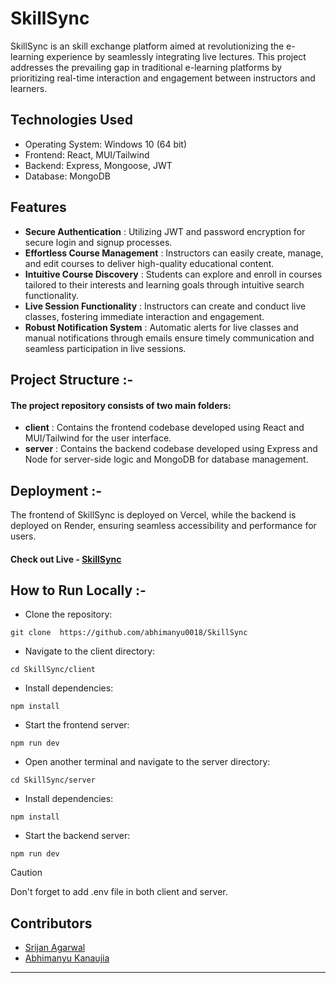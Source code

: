 # SkillSync
SkillSync is an skill exchange platform aimed at revolutionizing the e-learning experience by seamlessly integrating live lectures.
This project addresses the prevailing gap in traditional e-learning platforms by prioritizing real-time interaction and engagement between instructors and learners.


## Technologies Used
- Operating System: Windows 10 (64 bit)
- Frontend: React, MUI/Tailwind
- Backend: Express, Mongoose, JWT
- Database: MongoDB

## Features
- **Secure Authentication** : Utilizing JWT and password encryption for secure login and signup processes.
- **Effortless Course Management** : Instructors can easily create, manage, and edit courses to deliver high-quality educational content.
- **Intuitive Course Discovery** : Students can explore and enroll in courses tailored to their interests and learning goals through intuitive search functionality.
- **Live Session Functionality** : Instructors can create and conduct live classes, fostering immediate interaction and engagement.
- **Robust Notification System** : Automatic alerts for live classes and manual notifications through emails ensure timely communication and seamless participation in live sessions.


## Project Structure :-
#### The project repository consists of two main folders:

- **client** : Contains the frontend codebase developed using React and MUI/Tailwind for the user interface.
- **server** : Contains the backend codebase developed using Express and Node for server-side logic and MongoDB for database management.

## Deployment :-
The frontend of SkillSync is deployed on Vercel, while the backend is deployed on Render, ensuring seamless accessibility and performance for users.

#### Check out Live - [SkillSync](https://skill-sync-nu.vercel.app/)

## How to Run Locally :-
- Clone the repository: 
``` 
git clone  https://github.com/abhimanyu0018/SkillSync
```
- Navigate to the client directory: 
```
cd SkillSync/client
```
- Install dependencies: 
```
npm install
```
- Start the frontend server: 
```
npm run dev 
```
- Open another terminal and navigate to the server directory: 
```
cd SkillSync/server
```
- Install dependencies: 
```
npm install
```
- Start the backend server: 
```
npm run dev
```
> [!CAUTION]
> Don't forget to add .env file in both client and server.

## Contributors
- [Srijan Agarwal](https://github.com/Srijan8899)
- [Abhimanyu Kanaujia](https://github.com/abhimanyu0018)
  
---

